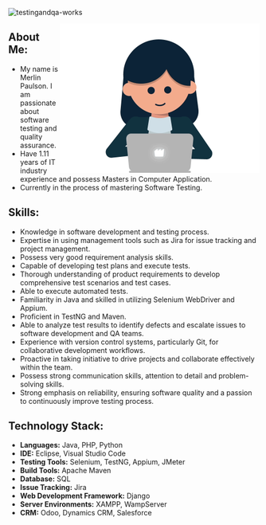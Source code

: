 <p align="left">
  <img src="https://komarev.com/ghpvc/?username=testingandqa-works&label=Profile%20views&color=0e75b6&style=flat" alt="testingandqa-works" />
</p>

<img align="right" width ="400" src ="https://github.com/MerlinPaulson/MerlinPaulson/blob/1b7417863d832e4049c4d83a7383d9f762254234/image.gif?raw=true">

## About Me:
- My name is Merlin Paulson. I am passionate about software testing and quality assurance.
- Have 1.11 years of IT industry experience and possess Masters in Computer Application.
- Currently in the process of mastering Software Testing.
## Skills:
- Knowledge in software development and testing process.
- Expertise in using management tools such as Jira for issue tracking and project management.
- Possess very good requirement analysis skills.
- Capable of developing test plans and execute tests.
- Thorough understanding of product requirements to develop comprehensive test scenarios and test cases.
- Able to execute automated tests.
- Familiarity in Java and skilled in utilizing Selenium WebDriver and Appium.
- Proficient in TestNG and Maven.
- Able to analyze test results to identify defects and escalate issues to software development and QA teams.
- Experience with version control systems, particularly Git, for collaborative development workflows.
- Proactive in taking initiative to drive projects and collaborate effectively within the team.
- Possess strong communication skills, attention to detail and problem-solving skills.
- Strong emphasis on reliability, ensuring software quality and a passion to continuously improve testing process.  

## Technology Stack:

- **Languages:** Java, PHP, Python
- **IDE:** Eclipse, Visual Studio Code
-  **Testing Tools:** Selenium, TestNG, Appium, JMeter
- **Build Tools:** Apache Maven
- **Database:** SQL
- **Issue Tracking:** Jira
- **Web Development Framework:** Django
- **Server Environments:** XAMPP, WampServer
- **CRM:** Odoo, Dynamics CRM, Salesforce
